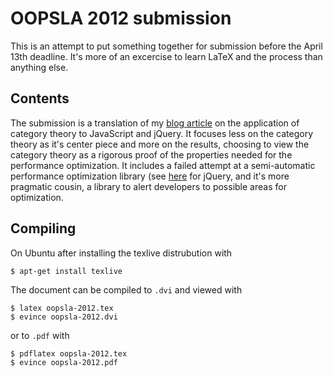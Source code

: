 # OOPSLA 2012 submission

This is an attempt to put something together for submission before the April 13th deadline. It's more of an excercise to learn LaTeX and the process than anything else.

## Contents

The submission is a translation of my [blog article](http://johnbender.us/2012/02/29/faster-javascript-through-category-theory/) on the application of category theory to JavaScript and jQuery. It focuses less on the category theory as it's center piece and more on the results, choosing to view the category theory as a rigorous proof of the properties needed for the performance optimization. It includes a failed attempt at a semi-automatic performance optimization library (see [here](/johnbender/jquery-lazy-proxy) for jQuery, and it's more pragmatic cousin, a library to alert developers to possible areas for optimization.

## Compiling

On Ubuntu after installing the texlive distrubution with

    $ apt-get install texlive

The document can be compiled to `.dvi` and viewed with

    $ latex oopsla-2012.tex
    $ evince oopsla-2012.dvi

or to `.pdf` with

    $ pdflatex oopsla-2012.tex
    $ evince oopsla-2012.pdf
